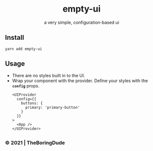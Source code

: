 <div align="center">
  <h1>empty-ui</h1>
  <p>a very simple, configuration-based ui</p>
</div>

## Install

```
yarn add empty-ui
```

## Usage

- There are no styles built in to the UI.
- Wrap your component with the provider. Define your styles with the **`config`** props.
  ```tsx
  <UIProvider
    config={{
      buttons: {
        primary: 'primary-button'
      }
    }}
  >
    <App />
  </UIProvider>
  ```

##

### &copy; 2021 | TheBoringDude
